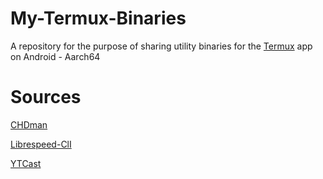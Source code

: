 # My-Termux-Binaries

A repository for the purpose of sharing utility binaries for the [Termux](https://github.com/termux/termux-app) app on Android - Aarch64

# Sources

[CHDman](https://github.com/charlesthobe/chdman)

[Librespeed-ClI](https://github.com/librespeed/speedtest-cli)

[YTCast](https://github.com/MarcoLucidi01/ytcast)
